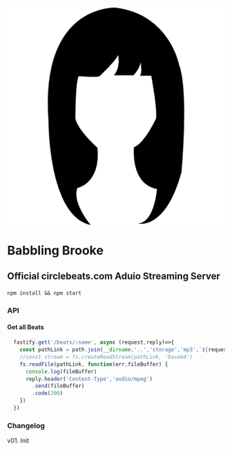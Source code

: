 ![Screenshot](brooke.png)
# Babbling Brooke
## Official circlebeats.com  Aduio Streaming Server
`npm install && npm start`

### API
#### Get all Beats
```javascript
  fastify.get('/beats/:name', async (request,reply)=>{
    const pathLink = path.join(__dirname,'..','storage','mp3',`${request.params.name}.mp3`)
    //const stream = fs.createReadStream(pathLink, 'base64')
    fs.readFile(pathLink, function(err,fileBuffer) {
      console.log(fileBuffer)
      reply.header('Content-Type','audio/mpeg')
        .send(fileBuffer)
        .code(200)
    })
  })
```

### Changelog
v01. Init 
